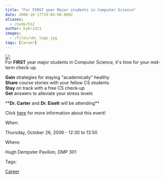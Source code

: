```yaml
---
title: "For FIRST year Major students in Computer Science"
date: 2006-10-17T19:04:00.000Z
aliases:
  - /node/512
author: hybrid11
images:
  - /files/ubc_logo.jpg
tags: [Career]
---
```


![](/files/ubc_logo.jpg) \
For **FIRST** year major students in Computer Science, it's time for your mid-term check-up.

**Gain** strategies for staying "academically" healthy \
**Share** course stories with your fellow CS students \
**Stay** on track with a free CS check-up \
**Get** answers to alleviate your stress levels

\*\***Dr. Carter** and **Dr. Eiselt** will be attending\*\*

Click [here](http://www.cs.ubc.ca/events/Checkupforfirstyears.shtml) for more information about this event!

When: 

Thursday, October 26, 2006 - 12:30 to 13:50

Where: 

Hugh Dempster Pavilion, DMP 301

Tags: 

[Career](/career)
